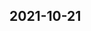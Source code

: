 
## 2021-10-21

### [<title>XDBoost in openembedded? - XGBoost</title>](https://discuss.xgboost.ai/t/xdboost-in-openembedded/2506/3)

### [<title>Implement reg:gamma through custom objective function - RFC - XGBoost</title>](https://discuss.xgboost.ai/t/implement-reg-gamma-through-custom-objective-function/2475/2)

### [<title>Is there a parameter that measures the quality of a split in cross validation in XGBoost? - RFC - XGBoost</title>](https://discuss.xgboost.ai/t/is-there-a-parameter-that-measures-the-quality-of-a-split-in-cross-validation-in-xgboost/2481/2)

### [<title>NaN values with early stopping - XGBoost</title>](https://discuss.xgboost.ai/t/nan-values-with-early-stopping/2494/5)

### [<title>Set base_score in Learning API Python - XGBoost</title>](https://discuss.xgboost.ai/t/set-base-score-in-learning-api-python/1604/4)

### [<title>Fixing the feature used for the first split - XGBoost</title>](https://discuss.xgboost.ai/t/fixing-the-feature-used-for-the-first-split/2483/2)

### [<title>How to debug slow training - RFC - XGBoost</title>](https://discuss.xgboost.ai/t/how-to-debug-slow-training/2504/2)

### [<title>XDBoost in openembedded? - XGBoost</title>](https://discuss.xgboost.ai/t/xdboost-in-openembedded/2506/2)

### [<title>Huge AUC drop when upgrading from XGBoost4J-Spark 0.90 - XGBoost</title>](https://discuss.xgboost.ai/t/huge-auc-drop-when-upgrading-from-xgboost4j-spark-0-90/2500/2)

### [<title>Huge AUC drop when upgrading from XGBoost4J-Spark 0.90 - XGBoost</title>](https://discuss.xgboost.ai/t/huge-auc-drop-when-upgrading-from-xgboost4j-spark-0-90/2500/3)